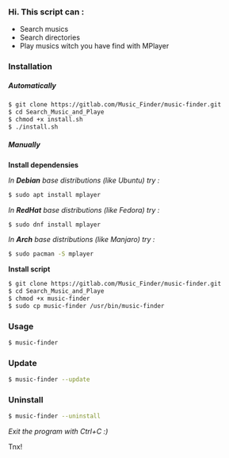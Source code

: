 ### Hi. This script can :
  - Search musics
  - Search directories
  - Play musics witch you have find with MPlayer

### Installation

##### Automatically
```sh
$ git clone https://gitlab.com/Music_Finder/music-finder.git
$ cd Search_Music_and_Playe
$ chmod +x install.sh
$ ./install.sh
```
##### Manually
**Install dependensies**

*In __Debian__ base distributions (like Ubuntu) try :* 
```sh
$ sudo apt install mplayer
```
*In __RedHat__ base distributions (like Fedora) try :*
```sh
$ sudo dnf install mplayer
```
*In __Arch__ base distributions (like Manjaro) try :*
```sh
$ sudo pacman -S mplayer
```
**Install script**
```sh
$ git clone https://gitlab.com/Music_Finder/music-finder.git
$ cd Search_Music_and_Playe
$ chmod +x music-finder
$ sudo cp music-finder /usr/bin/music-finder
```
### Usage 
```sh
$ music-finder
```
### Update
```sh
$ music-finder --update
```
### Uninstall
```sh
$ music-finder --uninstall
```
*Exit the program with Ctrl+C :)*

Tnx!
